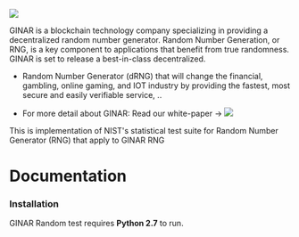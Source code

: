 [![](https://www.ginar.io/wp-content/themes/ginar/assets/img/logo1.svg)](https://ginar.io)


GINAR is a blockchain technology company specializing in providing a decentralized random number generator. Random Number Generation, or RNG, is a key component to applications that benefit from true randomness. GINAR is set to release a best-in-class decentralized.
- Random Number Generator (dRNG) that will change the financial, gambling, online gaming, and IOT industry by providing the fastest, most secure and easily verifiable service, ..

- For more detail about GINAR: Read our white-paper -> [![](https://img.shields.io/badge/docs-latest-af1a97.svg)](https://www.ginar.io/whitepaper-v2.0.pdf)

This is implementation of NIST's statistical test suite for Random Number Generator (RNG) that apply to GINAR RNG    


# Documentation

### Installation
GINAR Random test requires  **Python 2.7** to run.

